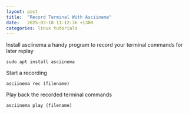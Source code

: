 ```yaml
---
layout: post
title:  "Record Terminal With Asciinema"
date:   2025-03-10 11:12:36 +1300
categories: linux tutorials
---
```


Install asciinema a handy program to record your terminal commands for later replay
```
sudo apt install asciinema
```

Start a recording
```
asciinema rec (filename)
```

Play back the recorded terminal commands
```
asciinema play (filename)
```


